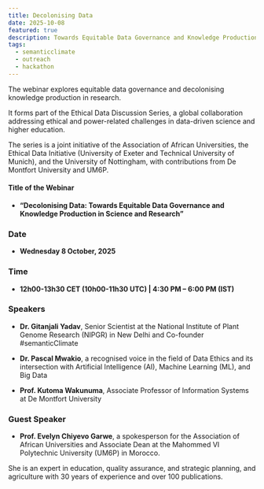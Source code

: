 ```yaml
---
title: Decolonising Data 
date: 2025-10-08
featured: true
description: Towards Equitable Data Governance and Knowledge Production in Science and Research
tags:
  - semanticclimate
  - outreach
  - hackathon
---
```


The webinar explores equitable data governance and decolonising knowledge production in research.

It forms part of the Ethical Data Discussion Series, a global collaboration addressing ethical and power-related challenges in data-driven science and higher education.

The series is a joint initiative of the Association of African Universities, the Ethical Data Initiative (University of Exeter and Technical University of Munich), and the University of Nottingham, with contributions from De Montfort University and UM6P.

#### Title of the Webinar 

- **“Decolonising Data: Towards Equitable Data Governance and Knowledge Production in Science and Research”**

### Date

- **Wednesday 8 October, 2025**
  
### Time

- **12h00-13h30 CET (10h00-11h30 UTC) | 4:30 PM – 6:00 PM (IST)**

### Speakers

- **Dr. Gitanjali Yadav**, Senior Scientist at the National Institute of Plant Genome Research (NIPGR) in New Delhi and Co-founder #semanticClimate

- **Dr. Pascal Mwakio**, a recognised voice in the field of Data Ethics and its intersection with Artificial Intelligence (AI), Machine Learning (ML), and Big Data

- **Prof. Kutoma Wakunuma**, Associate Professor of Information Systems at De Montfort University

### Guest Speaker

- **Prof. Evelyn Chiyevo Garwe**, a spokesperson for the Association of African Universities and Associate Dean at the Mahommed VI Polytechnic University (UM6P) in Morocco.

She is an expert in education, quality assurance, and strategic planning, and agriculture with 30 years of experience and over 100 publications.
